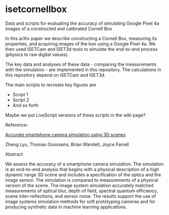 # isetcornellbox
Data and scripts for evaluating the accuracy of simulating Google Pixel 4a images of a constructed and calibrated Cornell Box 

In this arXiv paper we describe constructing a Cornell Box, measuring its properties, and acquiring images of the box using a Google Pixel 4a.  We then used ISETCam and ISET3d tools to simulate the end-to-end process (physics to raw digital values).

The key data and analyses of these data - comparing the measurements with the simulation - are implemented in this repository.  The calculations in this repository depend on ISETCam and ISET3d.

The main scripts to recreate key figures are

* Script 1
* Script 2
* And so forth

Maybe we put LiveScript versions of these scripts in the wiki page?

Reference:

[Accurate smartphone camera simulation using 3D scenes](https://arxiv.org/abs/2201.07411)

Zheng Lyu, Thomas Goossens, Brian Wandell, Joyce Farrell

Abstract 
<p>
We assess the accuracy of a smartphone camera simulation. The simulation is an end-to-end analysis that begins with a physical description of a high dynamic range 3D scene and includes a specification of the optics and the image sensor. The simulation is compared to measurements of a physical version of the scene. The image system simulation accurately matched measurements of optical blur, depth of field, spectral quantum efficiency, scene inter-reflections, and sensor noise. The results support the use of image systems simulation methods for soft prototyping cameras and for producing synthetic data in machine learning applications.
